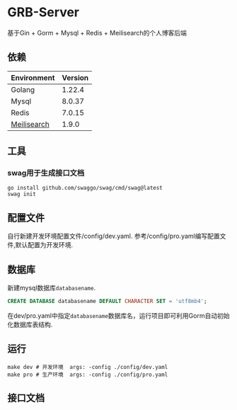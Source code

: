 # GRB-Server
基于Gin + Gorm + Mysql + Redis + Meilisearch的个人博客后端
## 依赖
| Environment | Version     |
| ----------- | ----------- |
| Golang      | 1.22.4      |
| Mysql       | 8.0.37      |
| Redis       | 7.0.15      |
| [Meilisearch](https://www.meilisearch.com) | 1.9.0       |

## 工具
### swag用于生成接口文档
```
go install github.com/swaggo/swag/cmd/swag@latest
swag init
```
## 配置文件
自行新建开发环境配置文件/config/dev.yaml.
参考/config/pro.yaml编写配置文件,默认配置为开发环境.
## 数据库
新建mysql数据库``databasename``.
```sql
CREATE DATABASE databasename DEFAULT CHARACTER SET = 'utf8mb4';
```
在dev/pro.yaml中指定``databasename``数据库名，运行项目即可利用Gorm自动初始化数据库表结构.
## 运行
```shell
make dev # 开发环境  args: -config ./config/dev.yaml
make pro # 生产环境  args: -config ./config/pro.yaml
```
## 接口文档

